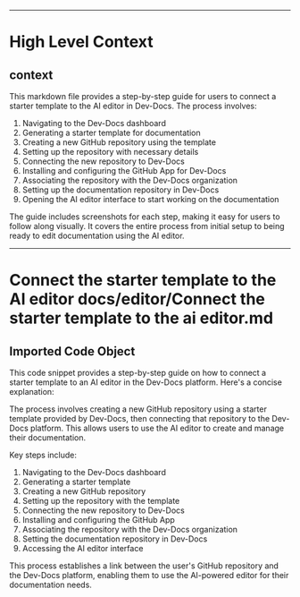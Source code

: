 

  ---
# High Level Context
## context
This markdown file provides a step-by-step guide for users to connect a starter template to the AI editor in Dev-Docs. The process involves:

1. Navigating to the Dev-Docs dashboard
2. Generating a starter template for documentation
3. Creating a new GitHub repository using the template
4. Setting up the repository with necessary details
5. Connecting the new repository to Dev-Docs
6. Installing and configuring the GitHub App for Dev-Docs
7. Associating the repository with the Dev-Docs organization
8. Setting up the documentation repository in Dev-Docs
9. Opening the AI editor interface to start working on the documentation

The guide includes screenshots for each step, making it easy for users to follow along visually. It covers the entire process from initial setup to being ready to edit documentation using the AI editor.

---
# Connect the starter template to the AI editor docs/editor/Connect the starter template to the ai editor.md
## Imported Code Object
This code snippet provides a step-by-step guide on how to connect a starter template to an AI editor in the Dev-Docs platform. Here's a concise explanation:

The process involves creating a new GitHub repository using a starter template provided by Dev-Docs, then connecting that repository to the Dev-Docs platform. This allows users to use the AI editor to create and manage their documentation.

Key steps include:
1. Navigating to the Dev-Docs dashboard
2. Generating a starter template
3. Creating a new GitHub repository
4. Setting up the repository with the template
5. Connecting the new repository to Dev-Docs
6. Installing and configuring the GitHub App
7. Associating the repository with the Dev-Docs organization
8. Setting the documentation repository in Dev-Docs
9. Accessing the AI editor interface

This process establishes a link between the user's GitHub repository and the Dev-Docs platform, enabling them to use the AI-powered editor for their documentation needs.

  